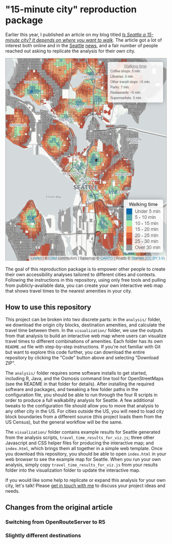 # "15-minute city" reproduction package

Earlier this year, I published an article on my blog titled _[Is Seattle a 15-minute city? It depends on where you want to walk](https://nathenry.com/writing/2023-02-07-seattle-walkability.html)_. The article got a lot of interest both online and in the [Seattle](https://www.seattletimes.com/seattle-news/politics/is-your-part-of-seattle-a-15-minute-neighborhood-check-out-this-map/) [news](https://www.youtube.com/watch?v=OolmqRna8ds), and a fair number of people reached out asking to replicate the analysis for their own city.

[![Screenshot of the interactive web map](example_map.png)](https://nathenry.com/writing/2023-02-07-seattle-walkability.html#walkability)

The goal of this reproduction package is to empower other people to create their own accessibility analyses tailored to different cities and contexts. Following the instructions in this repository, using only free tools and pulling from publicly-available data, you can create your own interactive web map that shows travel times to the nearest amenities in your city.


## How to use this repository

This project can be broken into two discrete parts: in the `analysis/` folder, we download the origin city blocks, destination amenities, and calculate the travel time between them. In the `visualization/` folder, we use the outputs from that analysis to build an interactive web map where users can visualize travel times to different combinations of amenities. Each folder has its own `README.md` file with step-by-step instructions. If you're not familiar with Git but want to explore this code further, you can download the entire repository by clicking the "Code" button above and selecting "Download ZIP".

The `analysis/` folder requires some software installs to get started, including R, Java, and the Osmosis command line tool for OpenStreetMaps (see the README in that folder for details). After installing the required software and packages, and tweaking a few folder paths in the configuration file, you should be able to run through the four R scripts in order to produce a full walkability analysis for Seattle. A few additional tweaks to the configuration file should allow you to move that analysis to any other city in the US. For cities outside the US, you will need to load city block boundaries from a different source (this project loads them from the US Census), but the general workflow will be the same.

The `visualization/` folder contains example results for Seattle generated from the analysis scripts, `travel_time_results_for_viz.js`; three other Javascript and CSS helper files for producing the interactive map; and `index.html`, which brings them all together in a simple web template. Once you download this repository, you should be able to open `index.html` in your web browser to see the example map for Seattle. When you run your own analysis, simply copy `travel_time_results_for_viz.js` from your results folder into the visualization folder to update the interactive map.

If you would like some help to replicate or expand this analysis for your own city, let's talk! Please [get in touch with me](https://henryspatialanalysis.com/get-in-touch.html) to discuss your project ideas and needs.


## Changes from the original article



### Switching from OpenRouteServer to R5

### Slightly different destinations

